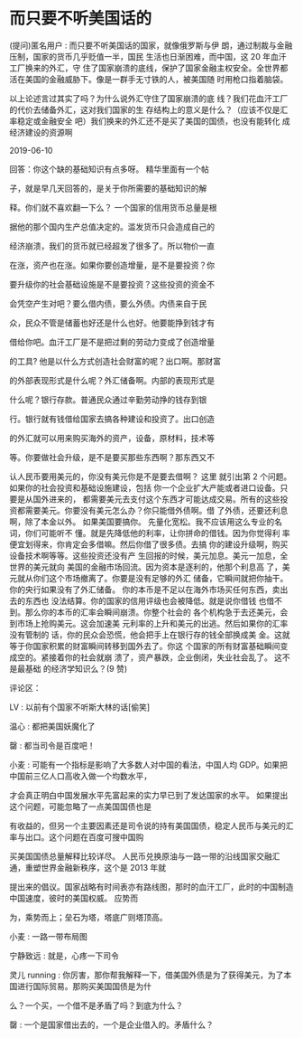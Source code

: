 # 而只要不听美国话的

(提问)匿名用户 : 而只要不听美国话的国家，就像俄罗斯与伊 朗，通过制裁与金融压制，国家的货币几乎贬值一半，国民 生活也日渐困难，而中国，这 20 年血汗工厂换来的外汇，守 住了国家崩溃的底线，保护了国家金融主权安全。全世界都 活在美国的金融威胁下。像是一群手无寸铁的人，被美国随 时用枪口指着脑袋。

以上论述言过其实了吗？为什么说外汇守住了国家崩溃的底 线？我们花血汗工厂的代价去储备外汇，这对我们国家的生 存结构上的意义是什么？（应该不仅是汇率稳定或金融安全 吧）我们换来的外汇还不是买了美国的国债，也没有能转化 成经济建设的资源啊

2019-06-10

回答：你这个缺的基础知识有点多呀。 精华里面有一个帖

子，就是早几天回答的，是关于你所需要的基础知识的解

释。你们就不喜欢翻一下么？ 一个国家的信用货币总量是根

据他的那个国内生产总值决定的。滥发货币只会造成自己的

经济崩溃，我们的货币就已经超发了很多了。所以物价一直

在涨，资产也在涨。如果你要创造增量，是不是要投资？你

要升级你的社会基础设施是不是要投资？这些投资的资金不

会凭空产生对吧？要么借内债，要么外债。内债来自于民

众，民众不管是储蓄也好还是什么也好。他要能挣到钱才有

借给你吧。血汗工厂是不是把过剩的劳动力变成了创造增量

的工具? 他是以什么方式创造社会财富的呢？出口啊。那财富

的外部表现形式是什么呢？外汇储备啊。内部的表现形式是

什么呢？银行存款。普通民众通过辛勤劳动挣的钱存到银

行。银行就有钱借给国家去搞各种建设和投资了。出口创造

的外汇就可以用来购买海外的资产，设备，原材料，技术等

等。你要做社会升级，是不是要买那些东西啊？那东西又不

认人民币要用美元的，你没有美元你是不是要去借啊？ 这里 就引出第 2 个问题。如果你的社会投资和基础设施建设，包括 你一个企业扩大产能或者进口设备。只要是从国外进来的， 都需要美元去支付这个东西才可能达成交易。所有的这些投 资都需要美元。你要没有美元怎么办？你只能借外债啊。借 了外债，还要还利息啊，除了本金以外。 如果美国要搞你。 先量化宽松。我不应该用这么专业的名词，你们可能听不 懂。就是先降低他的利率，让你拼命的借钱。因为你觉得利 率便宜划得来，你肯定会多借嘛。然后你借了很多债。去搞 你的建设升级啊，购买设备技术啊等等。这些投资还没有产 生回报的时候，美元加息。美元一加息，全世界的美元就向 美国的金融市场回流。因为资本是逐利的，他那个利息高 了，美元就从你们这个市场撤离了。你要是没有足够的外汇 储备，它瞬间就把你抽干。你的央行如果没有了外汇储备。 你的本币是不足以在海外市场买任何东西，卖出去的东西也 没法结算。你的国家的信用评级也会被降低。就是说你借钱 也借不到。那么你的本币的汇率会瞬间崩溃。你整个社会的 各个机构急于去还美元，会到市场上抢购美元。这会加速美 元利率的上升和美元的出逃。然后如果你的汇率没有管制的 话，你的民众会恐慌，他会把手上在银行存的钱全部换成美 金。这就等于你国家积累的财富瞬间转移到国外去了。你这 个国家的所有财富基础瞬间变成空的。紧接着你的社会就崩 溃了，资产暴跌，企业倒闭，失业社会乱了。 这不是最基础 的经济学知识么？(9 赞)

评论区：

LV : 以前有个国家不听斯大林的话[偷笑]

温心 : 都把美国妖魔化了

罄 : 都当司令是百度吧！

小麦 : 可能有一个指标是影响了大多数人对中国的看法，中国人均 GDP。如果把中国前三亿人口高收入做一个均数水平，

才会真正明白中国发展水平先富起来的实力早已到了发达国家的水平。 如果提出这个问题，可能忽略了一点美国国债也是

有收益的，但另一个主要因素还是司令说的持有美国国债，稳定人民币与美元的汇率与出口。这个问题在百度可搜中国购

买美国国债总量解释比较详尽。 人民币兑换原油与一路一带的沿线国家交融汇通，重塑世界金融新秩序，这个是 2013 年就

提出来的倡议。国家战略有时间表亦有路线图，那时的血汗工厂，此时的中国制造中国速度，彼时的美国权威。 应势而

为，乘势而上；垒石为塔，塔底广则塔顶高。

小麦 : 一路一带布局图

宁静致远 : 就是，心疼一下司令

灵儿 running : 你厉害，那你帮我解释一下，借美国外债是为了获得美元，为了本国进行国际贸易。那购买美国国债是为什

么？一个买，一个借不是矛盾了吗？到底为什么？

罄 : 一个是国家借出去的，一个是企业借入的。矛盾什么？